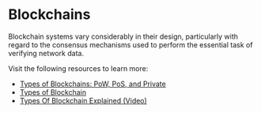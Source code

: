 # Blockchains

Blockchain systems vary considerably in their design, particularly with regard to the consensus mechanisms used to perform the essential task of verifying network data.

Visit the following resources to learn more:

- [Types of Blockchains: PoW, PoS, and Private](https://www.gemini.com/cryptopedia/blockchain-types-pow-pos-private)
- [Types of Blockchain](https://www.geeksforgeeks.org/types-of-blockchain/)
- [Types Of Blockchain Explained (Video)](https://www.youtube.com/watch?v=rdstZa79Dp4)
